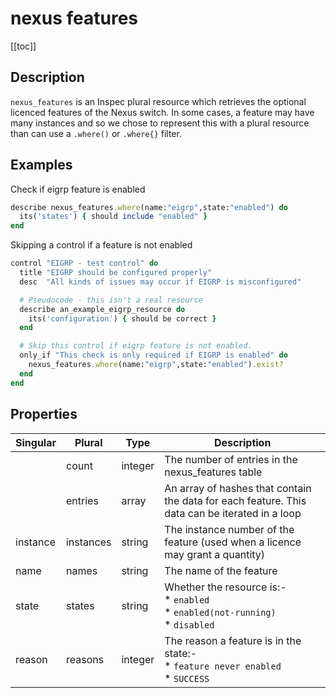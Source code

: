 # nexus features

[[toc]]

## Description

`nexus_features` is an Inspec plural resource which retrieves the optional licenced features
of the Nexus switch. In some cases, a feature may have many instances and so we chose to
represent this with a plural resource than can use a `.where()` or `.where{}` filter.

## Examples

Check if eigrp feature is enabled

```ruby
describe nexus_features.where(name:"eigrp",state:"enabled") do
  its('states') { should include "enabled" }
end
```

Skipping a control if a feature is not enabled

```ruby
control "EIGRP - test control" do
  title "EIGRP should be configured properly"
  desc  "All kinds of issues may occur if EIGRP is misconfigured"

  # Pseudocode - this isn't a real resource
  describe an_example_eigrp_resource do
    its('configuration') { should be correct }
  end

  # Skip this control if eigrp feature is not enabled.
  only_if "This check is only required if EIGRP is enabled" do
    nexus_features.where(name:"eigrp",state:"enabled").exist?
  end
end
```

## Properties

| Singular      | Plural         | Type    | Description                                                                                                |
|---------------|----------------|---------|------------------------------------------------------------------------------------------------------------|
|               | count          | integer | The number of entries in the nexus_features table                                                          |
|               | entries        | array   | An array of hashes that contain the data for each feature. This data can be iterated in a loop             |
| instance      | instances      | string  | The instance number of the feature (used when a licence may grant a quantity)                              |
| name          | names          | string  | The name of the feature                                                                                    |
| state         | states         | string  | Whether the resource is:-<br>* `enabled`<br>* `enabled(not-running)`<br>* `disabled`                       |
| reason        | reasons        | integer | The reason a feature is in the state:-<br>* `feature never enabled`<br>* `SUCCESS`                         |
